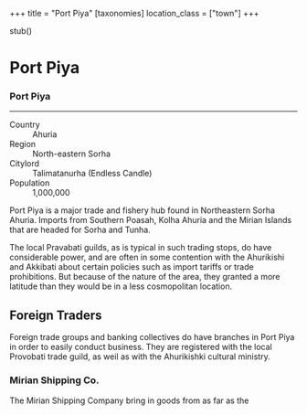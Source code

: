 +++
title = "Port Piya"
[taxonomies]
location_class = ["town"]
+++

stub()

# Port Piya

<div class="place-infobar">
<h3>Port Piya</h3>
<hr>
<dl>
  <dt>Country</dt>
  <dd>Ahuria</dd>
  <dt>Region</dt>
  <dd>North-eastern Sorha</dd>
  <dt>Citylord</dt>
  <dd>Talimatanurha (Endless Candle)</dd>
  <dt>Population</dt>
  <dd>1,000,000</dd>
</dl>
</div>

Port Piya is a major trade and fishery hub found in Northeastern Sorha Ahuria.
Imports from Southern Poasah, Kolha Ahuria and the Mirian Islands that are
headed for Sorha and Tunha. 

The local Pravabati guilds, as is typical in such trading stops, do have
considerable power, and are often in some contention with the Ahurikishi and
Akkibati about certain policies such as import tariffs or trade prohibitions.
But because of the nature of the area, they granted a more latitude than they
would be in a less cosmopolitan location.

## Foreign Traders

Foreign trade groups and banking collectives do have branches in Port Piya in
order to easily conduct business. They are registered with the local Provobati
trade guild, as weil as with the Ahurikishki cultural ministry.

### Mirian Shipping Co.

The Mirian Shipping Company bring in goods from as far as the 